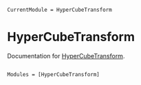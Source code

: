 ```@meta
CurrentModule = HyperCubeTransform
```

# HyperCubeTransform

Documentation for [HyperCubeTransform](https://github.com/ptiede/HyperCubeTransform.jl).

```@index
```

```@autodocs
Modules = [HyperCubeTransform]
```
